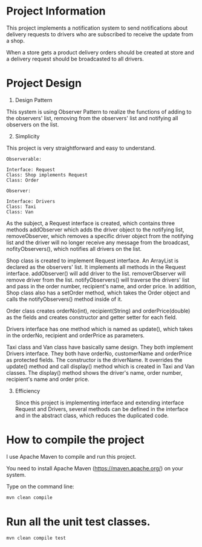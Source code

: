 # Project Information

This project implements a notification system to send notifications about delivery requests to drivers who are subscribed to receive the update from a shop.

When a store gets a product delivery orders should be created at store and a delivery request should be broadcasted to all drivers.

# Project Design

1. Design Pattern

This system is using Observer Pattern to realize the functions of adding to the observers' list, removing from the observers' list and notifying all observers on the list.


2. Simplicity

This project is very straightforward and easy to understand.

    Observerable:

	Interface: Request
	Class: Shop implements Request
	Class: Order

    Observer:
	
	Interface: Drivers
	Class: Taxi
	Class: Van

As the subject, a Request interface is created, which contains three methods addObserver which adds the driver object to the notifying list, removeObserver, which removes a specific driver object from the notifying list and the driver will no longer receive any message from the broadcast, nofityObservers(), which notifies all drivers on the list.

Shop class is created to implement Request interface. An ArrayList is declared as the observers' list. It implements all methods in the Request interface. addObserver() will add driver to the list. removerObserver will remove driver from the list. notifyObservers() will traverse the drivers' list and pass in the order number, recipient's name, and order price. In addition, Shop class also has a setOrder method, which takes the Order object and calls the notifyObservers() method inside of it.

Order class creates orderNo(int), recipient(String) and orderPrice(double) as the fields and creates constructor and getter setter for each field.

Drivers interface has one method which is named as update(), which takes in the orderNo, recipient and orderPrice as parameters.

Taxi class and Van class have basically same design. They both implement Drivers interface. They both have orderNo, customerName and orderPrice as protected fields. The constructor is the driverName. It overrides the update() method and call display() method which is created in Taxi and Van classes. The display() method shows the driver's name, order number, recipient's name and order price.

3. Efficiency

    Since this project is implementing interface and extending interface Request and Drivers, several methods can be defined in the interface and in the abstract class, which reduces the duplicated code.

# How to compile the project

I use Apache Maven to compile and run this project. 

You need to install Apache Maven (https://maven.apache.org/)  on your system. 

Type on the command line: 

```bash
mvn clean compile
```


# Run all the unit test classes.


```bash
mvn clean compile test

```



